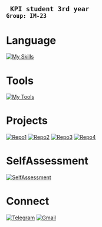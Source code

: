 


## <code> KPI student 3rd year <code>Group: IM-23</code></code>

# Language
[![My Skills](https://skillicons.dev/icons?i=python,html,css,nodejs&theme=light)](https://skillicons.dev)
# Tools
[![My Tools](https://skillicons.dev/icons?i=git,github,godot,sqlite,notion,linux,blender&theme=light)](https://skillicons.dev)


# Projects
 [![Repo1](<https://img.shields.io/badge/HeroDB-000000?style=flat&logo=github&logoColor=white&logoSize=amg">)](https://github.com/qrqwqeqt/heroDatabase) [![Repo2](<https://img.shields.io/badge/VoiceAssistant-000000?style=flat&logo=github&logoColor=white&logoSize=amg">)](https://github.com/qrqwqeqt/VoiceAssistant) [![Repo3](<https://img.shields.io/badge/PlaceApi-000000?style=flat&logo=github&logoColor=white&logoSize=amg">)](https://github.com/qrqwqeqt/PlacesApi) [![Repo4](<https://img.shields.io/badge/Parser-000000?style=flat&logo=github&logoColor=white&logoSize=amg">)](https://github.com/qrqwqeqt/MTRPZ)
# SelfAssessment

[![SelfAssessment](<https://img.shields.io/badge/SelfAssessment-000000?style=flat&logo=github&logoColor=white&logoSize=amg">)](https://github.com/qrqwqeqt/SelfAssessment)

# Connect

[![Telegram](<https://img.shields.io/badge/Telegram-2CA5E0?style=flat&logo=telegram&logoColor=white&logoSize=amg">)](https://t.me/qrqwqeqt) [![Gmail](<https://img.shields.io/badge/Gmail-595959?style=flat&logo=gmail&&logoSize=amg">)](mailto:bryuhov.arseniy@lll.kpi.ua)
